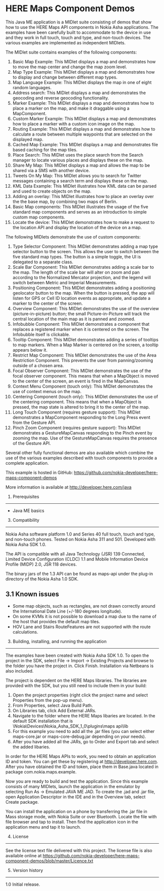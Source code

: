 HERE Maps Component Demos
=========================

This Java ME application is a MIDlet suite consisting of demos that show how to
use the HERE Maps API components in Nokia Asha applications. The examples have
been carefully built to accommodate to the device in use and they work in full
touch, touch and type, and non-touch devices. The various examples are
implemented as independent MIDlets.

The MIDlet suite contains examples of the following components:

 1. Basic Map Example: This MIDlet displays a map and demonstrates how to move
    the map center and change the map zoom level.
 2. Map Type Example: This MIDlet displays a map and demonstrates how to display
    and change between different map types.
 3. Map Language Example: This MIDlet displays the map in one of eight random
    languages.
 4. Address search: This MIDlet displays a map and demonstrates the geocoding
    and reverse geocoding functionality.
 5. Marker Example: This MIDlet displays a map and demonstrates how to place a
    marker on the map, and make it draggable using a MapComponent.
 6. Custom Marker Example: This MIDlet displays a map and demonstrates how to 
	place a marker with a custom icon image on the map.
 7. Routing Example: This MIDlet displays a map and demonstrates how to
    calculate a route between multiple waypoints that are selected on the
    displayed map.
 8. Cached Map Example: This MIDlet displays a map and demonstrates file based
    caching for the map tiles.
 9. Place Search: This MIDlet uses the place search from the Search manager to
    locate various places and displays these on the map.
10. Share My Map: This MIDlet displays a map and allows the map to be shared
    via a SMS with another device.
11. Tweets On My Map: This MIDlet allows you to search for Twitter messages
    containing a search term and displays these on the map.
12. KML Data Example: This MIDlet illustrates how KML data can be parsed and
    used to create objects on the map.
13. Adding an overlay: This MIDlet illustrates how to place an overlay over the
    the base map, by combining two maps of Berlin.
14. Basic Map components: This MIDlet illustrates the usage of the five standard
    map components and serves as an introduction to simple custom map
    components.
15. Locate the device: This MIDlet demonstrates how to make a request to the
    location API and display the location of the device on a map.
  
The following MIDlets demonstrate the use of custom components:

 1. Type Selector Component: This MIDlet demonstrates adding a map type selector
    button to the screen. This allows the user to switch between the five
    standard map types. The button is a simple toggle, the UI is delegated to a
    separate class.
 2. Scale Bar Component: This MIDlet demonstrates adding a scale bar to the map.
    The length of the scale bar will alter on zoom and pan according to the
    Normalized Mercator projection, and the legend will switch between Metric
    and Imperial Measurements.
 3. Positioning Component: This MIDlet demonstrates adding a positioning
    geolocator button to the map. When the button is pressed, the app will
    listen for GPS or Cell ID location events as appropriate, and update a
    marker to the center of the screen.
 4. Overview Component: This MIDlet demonstrates the use of the overview 
    (picture-in-picture) button; the small Picture-in-Picture will track the
    central location of the main map as it is panned and zoomed.
 5. Infobubble Component: This MIDlet demonstrates a component that replaces a
    registered marker when it is centered on the screen. The Infobubble itself
    is clickable.
 6. Tooltip Component: This MIDlet demonstrates adding a series of tooltips to
    map markers. When a Map Marker is centered on the screen, a tooltip appears
    below it.
 7. Restrict Map Component: This MIDlet demonstrates the use of the Area
    Restriction Component. This prevents the user from panning/zooming outside
    of a chosen area.
 8. Focal Observer Component: This MIDlet demonstrates the use of the focal
    observer component. This means that when a MapObject is moved to the center
    of the screen, an event is fired in the MapCanvas.
 9. Context Menu Component (touch only): This MIDlet demonstrates the use of
    context menus on the map. 
10. Centering Component (touch only): This MIDlet demonstrates the use of the
    centering component. This means that when a MapObject is pressed, the map
    state is altered to bring it to the center of the map.
11. Long Touch Component (requires gesture support): This MIDlet demonstrates a
    MapComponent responding to the Long Press event from the Gesture API.
12. Pinch Zoom Component (requires gesture support): This MIDlet demonstrates a
    GestureMapCanvas responding to the Pinch event by zooming the map. Use of
    the GestureMapCanvas requires the presence of the Gesture API.

Several other fully functional demos are also available which combine the use of
the various examples described with touch components to provide a complete
application.

This example is hosted in GitHub:
https://github.com/nokia-developer/here-maps-component-demos

More information is available at http://developer.here.com/java


1. Prerequisites
-------------------------------------------------------------------------------

- Java ME basics


3. Compatibility
-------------------------------------------------------------------------------

Nokia Asha software platform 1.0 and Series 40 full touch, touch and type, and
non-touch phones. Tested on Nokia Asha 311 and 501. Developed with Nokia Asha
SDK 1.0.

The API is compatible with all Java Technology (JSR) 139 Connected, Limited
Device Configuration (CLDC) 1.1 and Mobile Information Device Profile (MIDP)
2.0, JSR 118 devices.

The binary jars of the 1.3 API can be found as maps-api under the plug-in
directory of the Nokia Asha 1.0 SDK.

3.1 Known issues
----------------

- Some map objects, such as rectangles, are not drawn correctly around the
  International Date Line (+/-180 degrees longitude).
- On some KVMs it is not possible to download a map due to the name of the host
  that provides the default map tiles.
- HOV Lane and Stairs RouteFeatures are not supported with the route
  calculations.


3. Building, installing, and running the application
-------------------------------------------------------------------------------

The examples have been created with Nokia Asha SDK 1.0. To open the project in
the SDK, select File -> Import -> Existing Projects and browse to the folder
you have the project in. Click Finish. Installation via Netbeans is also
included.

The project is dependent on the HERE Maps libraries. The libraries are provided
with the SDK, but you still need to include them in your build:

 1. Open the project properties (right click the project name and select 
    Properties from the pop-up menu).
 2. From Properties, select Java Build Path.
 3. On Libraries tab, click Add External JARs.
 4. Navigate to the folder where the HERE Maps libaries are located. In the
    default SDK installation that is
    \Nokia\Devices\Nokia_Asha_SDK_1_0\plugins\maps api\lib
 5. For this example you need to add all the .jar files (you can select either
    maps-core.jar or maps-core-debug.jar depending on your needs).
 6. After you have added all the JARs, go to Order and Export tab and select
    the added libaries.

In order for the HERE Maps APIs to work, you need to obtain an application ID
and token. You can get these by registering at http://developer.here.com. After
you have obtained the ID and token, place them in Base.java located in package
com.nokia.maps.example.

Now you are ready to build and test the application. Since this example consists
of many MIDlets, launch the application in the emulator by selecting Run As ->
Emulated JAVA ME JAD. To create the .jad and .jar file, open Application
Descriptor in the IDE and in the Overview tab, select Create package.

You can install the application on a phone by transferring the .jar file in Mass
storage mode, with Nokia Suite or over Bluetooth. Locate the file with file
browser and tap to install. Then find the application icon in the application
menu and tap it to launch.


4. License
-------------------------------------------------------------------------------

See the license text file delivered with this project. The license file is also
available online at
https://github.com/nokia-developer/here-maps-component-demos/blob/master/Licence.txt


5. Version history
-------------------------------------------------------------------------------

1.0 Initial release.
